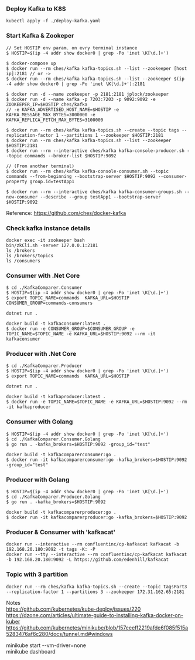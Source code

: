 ### Deploy Kafka to K8S
`kubectl apply -f ./deploy-kafka.yaml`


### Start Kafka & Zookeper
  
```
// Set HOSTIP env param. on evry terminal instance 
$ HOSTIP=$(ip -4 addr show docker0 | grep -Po 'inet \K[\d.]+')

$ docker-compose up
$ docker run --rm ches/kafka kafka-topics.sh --list --zookeeper [host ip]:2181 // or -> 
$ docker run --rm ches/kafka kafka-topics.sh --list --zookeeper $(ip -4 addr show docker0 | grep -Po 'inet \K[\d.]+'):2181
```
  
```
$ docker run -d --name zookeeper -p 2181:2181 jplock/zookeeper
$ docker run -d --name kafka -p 7203:7203 -p 9092:9092 -e ZOOKEEPER_IP=$HOSTIP ches/kafka
// -e KAFKA_ADVERTISED_HOST_NAME=$HOSTIP -e KAFKA_MESSAGE_MAX_BYTES=3000000 -e KAFKA_REPLICA_FETCH_MAX_BYTES=3100000 
```

```
$ docker run --rm ches/kafka kafka-topics.sh --create --topic tags --replication-factor 1 --partitions 1 --zookeeper $HOSTIP:2181
$ docker run --rm ches/kafka kafka-topics.sh --list --zookeeper $HOSTIP:2181
$ docker run --rm --interactive ches/kafka kafka-console-producer.sh --topic commands --broker-list $HOSTIP:9092

// (From another terminal)  
$ docker run --rm ches/kafka kafka-console-consumer.sh --topic commands --from-beginning --bootstrap-server $HOSTIP:9092 --consumer-property group.id=testApp1

$ docker run --rm --interactive ches/kafka kafka-consumer-groups.sh --new-consumer --describe --group testApp1 --bootstrap-server $HOSTIP:9092
```
Reference: https://github.com/ches/docker-kafka  

### Check kafka instance details

```
docker exec -it zookeeper bash
bin/zkCli.sh -server 127.0.0.1:2181  
ls /brokers  
ls /brokers/topics  
ls /consumers
```

### Consumer with .Net Core

```
$ cd ./KafkaComparer.Consumer  
$ HOSTIP=$(ip -4 addr show docker0 | grep -Po 'inet \K[\d.]+')
$ export TOPIC_NAME=commands  KAFKA_URL=$HOSTIP CONSUMER_GROUP=commands-consumers

dotnet run .

docker build -t kafkaconsumer:latest .  
$ docker run -e CONSUMER_GROUP=$CONSUMER_GROUP -e TOPIC_NAME=$TOPIC_NAME -e KAFKA_URL=$HOSTIP:9092 --rm -it kafkaconsumer
```

### Producer with .Net Core

```
$ cd ./KafkaComparer.Producer  
$ HOSTIP=$(ip -4 addr show docker0 | grep -Po 'inet \K[\d.]+')
$ export TOPIC_NAME=commands  KAFKA_URL=$HOSTIP

dotnet run .

docker build -t kafkaproducer:latest .
$ docker run -e TOPIC_NAME=$TOPIC_NAME -e KAFKA_URL=$HOSTIP:9092 --rm -it kafkaproducer
```

### Consumer with Golang

```
$ HOSTIP=$(ip -4 addr show docker0 | grep -Po 'inet \K[\d.]+')
$ cd ./KafkaComparer.Consumer.Golang
$ go run . -kafka_brokers=$HOSTIP:9092 -group_id="test"

docker build -t kafkacomparerconsumer:go .
$ docker run -it kafkacomparerconsumer:go -kafka_brokers=$HOSTIP:9092 -group_id="test"
```  

### Producer with Golang

```
$ HOSTIP=$(ip -4 addr show docker0 | grep -Po 'inet \K[\d.]+')
$ cd ./KafkaComparer.Producer.Golang
$ go run . -kafka_brokers=$HOSTIP:9092
  
docker build -t kafkacomparerproducer:go .  
$ docker run -it kafkacomparerproducer:go -kafka_brokers=$HOSTIP:9092
```

### Producer & Consumer with 'kafkacat'

```
docker run --interactive --rm confluentinc/cp-kafkacat kafkacat -b 192.168.20.180:9092 -t tags -K: -P  
docker run --tty --interactive --rm confluentinc/cp-kafkacat kafkacat -b 192.168.20.180:9092 -L https://github.com/edenhill/kafkacat
```

### Topic with 3 partition

`docker run --rm ches/kafka kafka-topics.sh --create --topic tagsPart3 --replication-factor 1 --partitions 3 --zookeeper 172.31.162.65:2181`



Notes  
https://github.com/kubernetes/kube-deploy/issues/220  
https://dzone.com/articles/ultimate-guide-to-installing-kafka-docker-on-kuber  
https://github.com/kubernetes/minikube/blob/157eeeff2219afde6f085f515a5283476af6c280/docs/tunnel.md#windows  

minikube start --vm-driver=none  
minikube dashboard